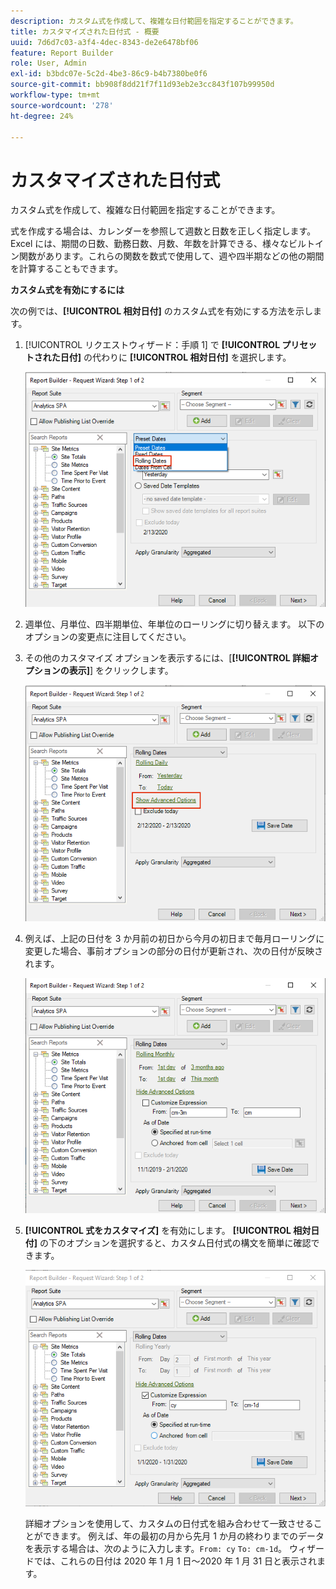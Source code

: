 ```yaml
---
description: カスタム式を作成して、複雑な日付範囲を指定することができます。
title: カスタマイズされた日付式 - 概要
uuid: 7d6d7c03-a3f4-4dec-8343-de2e6478bf06
feature: Report Builder
role: User, Admin
exl-id: b3bdc07e-5c2d-4be3-86c9-b4b7380be0f6
source-git-commit: bb908f8dd21f7f11d93eb2e3cc843f107b99950d
workflow-type: tm+mt
source-wordcount: '278'
ht-degree: 24%

---
```


# カスタマイズされた日付式

カスタム式を作成して、複雑な日付範囲を指定することができます。

式を作成する場合は、カレンダーを参照して週数と日数を正しく指定します。 Excel には、期間の日数、勤務日数、月数、年数を計算できる、様々なビルトイン関数があります。これらの関数を数式で使用して、週や四半期などの他の期間を計算することもできます。

**カスタム式を有効にするには**

次の例では、**[!UICONTROL 相対日付]** のカスタム式を有効にする方法を示します。

1. [!UICONTROL  リクエストウィザード：手順 1] で **[!UICONTROL プリセットされた日付]** の代わりに **[!UICONTROL 相対日付]** を選択します。

   ![ 相対日付が選択されていることを示すスクリーンショット。](assets/rolldates1.png)

1. 週単位、月単位、四半期単位、年単位のローリングに切り替えます。 以下のオプションの変更点に注目してください。
1. その他のカスタマイズ オプションを表示するには、[**[!UICONTROL 詳細オプションの表示]**] をクリックします。

   ![ 「詳細オプションを表示」を強調表示したスクリーンショット ](assets/rolldates2.png)

1. 例えば、上記の日付を 3 か月前の初日から今月の初日まで毎月ローリングに変更した場合、事前オプションの部分の日付が更新され、次の日付が反映されます。

   ![3 か月前の初日から今月の初日までのローリング日付を示したスクリーンショット。](assets/rolldatesfor3.png)

1. **[!UICONTROL 式をカスタマイズ]** を有効にします。 **[!UICONTROL 相対日付]** の下のオプションを選択すると、カスタム日付式の構文を簡単に確認できます。

   ![ 「式をカスタマイズ」が選択されていることを示すスクリーンショット。](assets/rolldatesfor5.png)

   詳細オプションを使用して、カスタムの日付式を組み合わせて一致させることができます。 例えば、年の最初の月から先月 1 か月の終わりまでのデータを表示する場合は、次のように入力します。`From: cy` `To: cm-1d`。 ウィザードでは、これらの日付は 2020 年 1 月 1 日～2020 年 1 月 31 日と表示されます。
